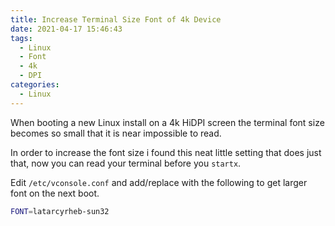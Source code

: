 ```yaml
---
title: Increase Terminal Size Font of 4k Device
date: 2021-04-17 15:46:43
tags:
  - Linux
  - Font
  - 4k
  - DPI
categories:
  - Linux
---
```

When booting a new Linux install on a 4k HiDPI screen the terminal font size becomes so small that it is near impossible to read.

In order to increase the font size i found this neat little setting that does just that, now you can read your terminal before you `startx`.

Edit `/etc/vconsole.conf` and add/replace with the following to get larger font on the next boot.

```bash
FONT=latarcyrheb-sun32
```